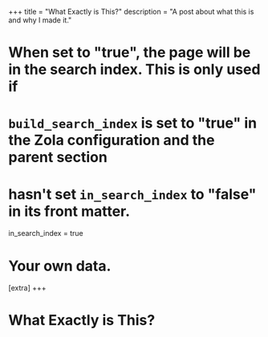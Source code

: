 +++
title = "What Exactly is This?"
description = "A post about what this is and why I made it."

# When set to "true", the page will be in the search index. This is only used if
# `build_search_index` is set to "true" in the Zola configuration and the parent section
# hasn't set `in_search_index` to "false" in its front matter.
in_search_index = true

# Your own data.
[extra]
+++

# What Exactly is This?

```